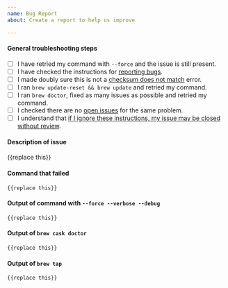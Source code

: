 ```yaml
---
name: Bug Report
about: Create a report to help us improve

---
```


#### General troubleshooting steps

- [ ] I have retried my command with `--force` and the issue is still present.
- [ ] I have checked the instructions for [reporting bugs](https://github.com/Homebrew/homebrew-cask#reporting-bugs).
- [ ] I made doubly sure this is not a [checksum does not match](https://github.com/Homebrew/homebrew-cask/blob/master/doc/reporting_bugs/a_cask_fails_to_install.md#checksum-does-not-match-error) error.
- [ ] I ran `brew update-reset && brew update` and retried my command.
- [ ] I ran `brew doctor`, fixed as many issues as possible and retried my command.
- [ ] I checked there are no [open issues](https://github.com/Homebrew/homebrew-cask/issues) for the same problem.
- [ ] I understand that [if I ignore these instructions, my issue may be closed without review](https://github.com/Homebrew/homebrew-cask/blob/master/doc/faq/closing_issues_without_review.md).

#### Description of issue

{{replace this}}

<!-- Please DO NOT delete the backticks. Only change the “{{replace this}}” text. -->

#### Command that failed

```
{{replace this}}
```

#### Output of command with `--force --verbose --debug`

```
{{replace this}}
```

#### Output of `brew cask doctor`

```
{{replace this}}
```

#### Output of `brew tap`

```
{{replace this}}
```

